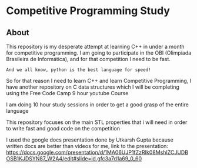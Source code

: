 # Competitive Programming Study

## About

This repository is my desperate attempt at learning C++ in under a month for competitive programming.
I am going to participate in the OBI (Olimpíada Brasileira de Informática), and for that competition I need to be fast.

    And we all know, python is the best language for speed!

So for that reason I need to learn C++ and learn Competitive Programming, I have another repository on C data structures which I will be completing using the Free Code Camp 9 hour youtube Course

I am doing 10 hour study sessions in order to get a good grasp of the entire language

This repository focuses on the main STL properties that i will need in order to write fast and good code on the competition

I used the google docs presentation done by Utkarsh Gupta because written docs are better than videos for me, link to the presentation: 
https://docs.google.com/presentation/d/1MA06UJP1fZzRIk08MshIZCJUDBOSB1KJDSYN87_W2A4/edit#slide=id.gfc3a7d1a69_0_60
